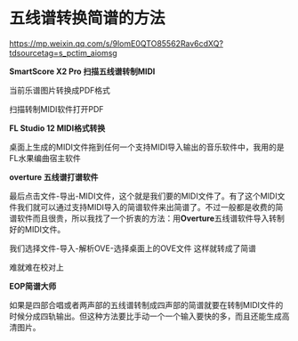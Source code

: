 # 五线谱转换简谱的方法


https://mp.weixin.qq.com/s/9lomE0QTO85562Rav6cdXQ?tdsourcetag=s_pctim_aiomsg



**SmartScore X2 Pro 扫描五线谱转制MIDI**


当前乐谱图片转换成PDF格式





扫描转制MIDI软件打开PDF





**FL Studio 12 MIDI格式转换**



桌面上生成的MIDI文件拖到任何一个支持MIDI导入输出的音乐软件中，我用的是FL水果编曲宿主软件



**overture 五线谱打谱软件**


最后点击文件-导出-MIDI文件，这个就是我们要的MIDI文件了。有了这个MIDI文件我们就可以通过支持MIDI导入的简谱软件来出简谱了。不过一般都是收费的简谱软件而且很贵，所以我找了一个折衷的方法：用**Overture**五线谱软件导入转制好的MIDI文件。


我们选择文件-导入-解析OVE-选择桌面上的OVE文件
这样就转成了简谱


难就难在校对上


**EOP简谱大师**


如果是四部合唱或者两声部的五线谱转制成四声部的简谱就要在转制MIDI文件的时候分成四轨输出。但这种方法要比手动一个一个输入要快的多，而且还能生成高清图片。































































































































































